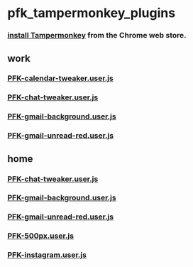 # pfk_tampermonkey_plugins

### [install Tampermonkey](https://chrome.google.com/webstore/detail/tampermonkey/dhdgffkkebhmkfjojejmpbldmpobfkfo?utm_source=chrome-ntp-icon) from the Chrome web store.

## work

### [PFK-calendar-tweaker.user.js](https://github.com/flipk/pfk_tampermonkey_plugins/raw/attempts/PFK-calendar-tweaker.user.js)
### [PFK-chat-tweaker.user.js](https://github.com/flipk/pfk_tampermonkey_plugins/raw/attempts/PFK-chat-tweaker.user.js)
### [PFK-gmail-background.user.js](https://github.com/flipk/pfk_tampermonkey_plugins/raw/attempts/PFK-gmail-background.user.js)
### [PFK-gmail-unread-red.user.js](https://github.com/flipk/pfk_tampermonkey_plugins/raw/attempts/PFK-gmail-unread-red.user.js)

## home

### [PFK-chat-tweaker.user.js](https://github.com/flipk/pfk_tampermonkey_plugins/raw/attempts/PFK-chat-tweaker.user.js)
### [PFK-gmail-background.user.js](https://github.com/flipk/pfk_tampermonkey_plugins/raw/attempts/PFK-gmail-background.user.js)
### [PFK-gmail-unread-red.user.js](https://github.com/flipk/pfk_tampermonkey_plugins/raw/attempts/PFK-gmail-unread-red.user.js)
### [PFK-500px.user.js](https://github.com/flipk/pfk_tampermonkey_plugins/raw/attempts/PFK-500px.user.js)
### [PFK-instagram.user.js](https://github.com/flipk/pfk_tampermonkey_plugins/raw/attempts/PFK-instagram.user.js)

